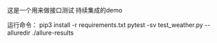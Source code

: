 这是一个用来做接口测试 持续集成的demo

运行命令：
pip3 install -r requirements.txt
pytest -sv test_weather.py --alluredir ./allure-results
